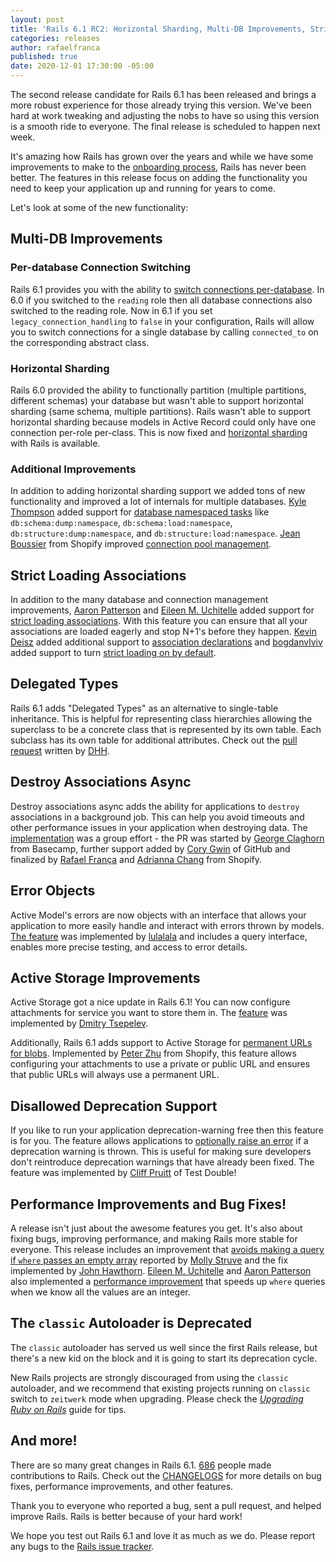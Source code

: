 ```yaml
---
layout: post
title: 'Rails 6.1 RC2: Horizontal Sharding, Multi-DB Improvements, Strict Loading, Destroy Associations in Background, Error Objects, and more!'
categories: releases
author: rafaelfranca
published: true
date: 2020-12-01 17:30:00 -05:00
---
```

The second release candidate for Rails 6.1 has been released and brings a more robust
experience for those already trying this version. We've been hard
at work tweaking and adjusting the nobs to have so using this version is a smooth ride
to everyone. The final release is scheduled to happen next week.

It's amazing how Rails has grown over the years and while we have some improvements to make to the
[onboarding process](https://rubyonrails.org/2020/5/7/A-May-of-WTFs), Rails has never been better. The features
in this release focus on adding the functionality you need to keep your application up and running for years to come.

Let's look at some of the new functionality:

## Multi-DB Improvements

### Per-database Connection Switching

Rails 6.1 provides you with the ability to [switch connections per-database](https://github.com/rails/rails/pull/40370). In 6.0 if you switched to the `reading` role then all database connections also switched to the reading role. Now in 6.1 if you set `legacy_connection_handling` to `false` in your configuration, Rails will allow you to switch connections for a single database by calling `connected_to` on the corresponding abstract class.

### Horizontal Sharding

Rails 6.0 provided the ability to functionally partition (multiple partitions, different schemas) your database but wasn't able to support horizontal sharding (same schema, multiple partitions). Rails wasn't able to support horizontal sharding because models in Active Record could only have one connection per-role per-class. This is now fixed and [horizontal sharding](https://github.com/rails/rails/pull/38531) with Rails is available.

### Additional Improvements

In addition to adding horizontal sharding support we added tons of new functionality and improved a lot of internals for multiple databases. [Kyle Thompson](https://github.com/kylekthompson) added support for [database namespaced tasks](https://github.com/rails/rails/pull/38449) like `db:schema:dump:namespace`, `db:schema:load:namespace`, `db:structure:dump:namespace`, and `db:structure:load:namespace`. [Jean Boussier](https://github.com/casperisfine) from Shopify improved [connection pool management](https://github.com/rails/rails/pull/37296).

## Strict Loading Associations

In addition to the many database and connection management improvements, [Aaron Patterson](https://github.com/tenderlove) and [Eileen M. Uchitelle](https://github.com/eileencodes) added support for [strict loading associations](https://github.com/rails/rails/pull/37400). With this feature you can ensure that all your associations are loaded eagerly and stop N+1's before they happen. [Kevin Deisz](https://github.com/kddeisz) added additional support to [association declarations](https://github.com/rails/rails/pull/38541) and [bogdanvlviv](https://github.com/bogdanvlviv) added support to turn [strict loading on by default](https://github.com/rails/rails/pull/39491).

## Delegated Types

Rails 6.1 adds "Delegated Types" as an alternative to single-table inheritance. This is helpful for representing class hierarchies allowing the superclass to be a concrete class that is represented by its own table. Each subclass has its own table for additional attributes. Check out the [pull request](https://github.com/rails/rails/pull/39341) written by [DHH](https://github.com/dhh).

## Destroy Associations Async

Destroy associations async adds the ability for applications to `destroy` associations in a background job. This can help you avoid timeouts and other performance issues in your application when destroying data. The [implementation](https://github.com/rails/rails/pull/40157) was a group effort - the PR was started by [George Claghorn](https://github.com/georgeclaghorn) from Basecamp, further support added by [Cory Gwin](https://github.com/gwincr11) of GitHub and finalized by [Rafael França](https://github.com/rafaelfranca) and [Adrianna Chang](https://github.com/adrianna-chang-shopify) from Shopify.

## Error Objects

Active Model's errors are now objects with an interface that allows your application to more easily handle and interact with errors thrown by models. [The feature](https://github.com/rails/rails/pull/32313) was implemented by [lulalala](https://github.com/lulalala) and includes a query interface, enables more precise testing, and access to error details.

## Active Storage Improvements

Active Storage got a nice update in Rails 6.1! You can now configure attachments for service you want to store them in. The [feature](https://github.com/rails/rails/pull/34935) was implemented by [Dmitry Tsepelev](https://github.com/DmitryTsepelev).

Additionally, Rails 6.1 adds support to Active Storage for [permanent URLs for blobs](https://github.com/rails/rails/pull/36729). Implemented by [Peter Zhu](https://github.com/peterzhu2118) from Shopify, this feature allows configuring your attachments to use a private or public URL and ensures that public URLs will always use a permanent URL.

## Disallowed Deprecation Support

If you like to run your application deprecation-warning free then this feature is for you. The feature allows applications to [optionally raise an error](https://github.com/rails/rails/pull/37940) if a deprecation warning is thrown. This is useful for making sure developers don't reintroduce deprecation warnings that have already been fixed. The feature was implemented by [Cliff Pruitt](https://github.com/cpruitt) of Test Double!

## Performance Improvements and Bug Fixes!

A release isn't just about the awesome features you get. It's also about fixing bugs, improving performance, and making Rails more stable for everyone. This release includes an improvement that [avoids making a query if `where` passes an empty array](https://github.com/rails/rails/pull/37266) reported by [Molly Struve](https://github.com/mstruve) and the fix implemented by [John Hawthorn](https://github.com/jhawthorn). [Eileen M. Uchitelle](https://github.com/eileencodes) and [Aaron Patterson](https://github.com/tenderlove) also implemented a [performance improvement](https://github.com/rails/rails/pull/39009) that speeds up `where` queries when we know all the values are an integer.

## The `classic` Autoloader is Deprecated

The `classic` autoloader has served us well since the first Rails release, but there's a new kid on the block and it is going to start its deprecation cycle.

New Rails projects are strongly discouraged from using the `classic` autoloader, and we recommend that existing projects running on `classic` switch to `zeitwerk` mode when upgrading. Please check the [_Upgrading Ruby on Rails_](https://edgeguides.rubyonrails.org/upgrading_ruby_on_rails.html) guide for tips.

## And more!

There are so many great changes in Rails 6.1. [686](https://contributors.rubyonrails.org/edge/contributors) people made contributions to Rails. Check out the [CHANGELOGS](https://github.com/rails/rails/tree/v6.1.0.rc2) for more details on bug fixes, performance improvements, and other features.

Thank you to everyone who reported a bug, sent a pull request, and helped improve Rails. Rails is better because of your hard work!

We hope you test out Rails 6.1 and love it as much as we do. Please report any bugs to the [Rails issue tracker](https://github.com/rails/rails/issues).
